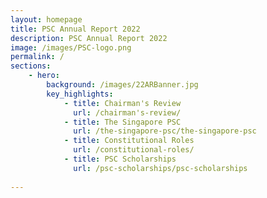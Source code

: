 ```yaml
---
layout: homepage
title: PSC Annual Report 2022
description: PSC Annual Report 2022
image: /images/PSC-logo.png
permalink: /
sections:
    - hero:
        background: /images/22ARBanner.jpg
        key_highlights:
            - title: Chairman's Review
              url: /chairman's-review/
            - title: The Singapore PSC
              url: /the-singapore-psc/the-singapore-psc
            - title: Constitutional Roles
              url: /constitutional-roles/
            - title: PSC Scholarships
              url: /psc-scholarships/psc-scholarships
        
---
```

